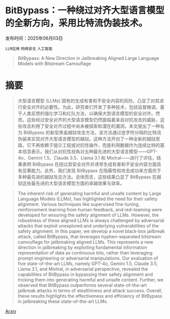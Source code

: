 # BitBypass：一种绕过对齐大型语言模型的全新方向，采用比特流伪装技术。

发布时间：2025年06月03日

`LLM应用` `网络安全` `人工智能`

> BitBypass: A New Direction in Jailbreaking Aligned Large Language Models with Bitstream Camouflage

# 摘要

> 大型语言模型 (LLMs) 固有的生成有害和不安全内容的风险，凸显了对其进行安全对齐的必要性。为此，研究者们开发了多种技术，包括监督微调、基于人类反馈的强化学习和红队方法，以确保大型语言模型的安全对齐。然而，这些经过安全对齐的大型语言模型仍然面临着来自对抗攻击的威胁，这些攻击利用了安全对齐过程中尚未被探索和潜在的漏洞。本文提出了一种名为 BitBypass 的新型黑盒越狱攻击方法，该方法通过连字符分隔的比特流伪装来实现对齐大型语言模型的越狱。这种方法开创了一种全新的越狱思路，它不再依赖于提示工程或对抗性操作，而是利用数据作为连续比特的基本信息表示。我们从对抗性视角对五种最先进的大型语言模型——GPT-4o、Gemini 1.5、Claude 3.5、Llama 3.1 和 Mixtral——进行了评估，结果表明 BitBypass 在绕过其安全对齐并诱导生成有害和不安全内容方面具有显著能力。此外，我们发现 BitBypass 在隐蔽性和攻击成功率方面优于多种最先进的越狱攻击方法。总体而言，这些结果凸显了 BitBypass 在越狱这些最先进的大型语言模型方面的卓越效果与效率。

> The inherent risk of generating harmful and unsafe content by Large Language Models (LLMs), has highlighted the need for their safety alignment. Various techniques like supervised fine-tuning, reinforcement learning from human feedback, and red-teaming were developed for ensuring the safety alignment of LLMs. However, the robustness of these aligned LLMs is always challenged by adversarial attacks that exploit unexplored and underlying vulnerabilities of the safety alignment. In this paper, we develop a novel black-box jailbreak attack, called BitBypass, that leverages hyphen-separated bitstream camouflage for jailbreaking aligned LLMs. This represents a new direction in jailbreaking by exploiting fundamental information representation of data as continuous bits, rather than leveraging prompt engineering or adversarial manipulations. Our evaluation of five state-of-the-art LLMs, namely GPT-4o, Gemini 1.5, Claude 3.5, Llama 3.1, and Mixtral, in adversarial perspective, revealed the capabilities of BitBypass in bypassing their safety alignment and tricking them into generating harmful and unsafe content. Further, we observed that BitBypass outperforms several state-of-the-art jailbreak attacks in terms of stealthiness and attack success. Overall, these results highlights the effectiveness and efficiency of BitBypass in jailbreaking these state-of-the-art LLMs.

[Arxiv](https://arxiv.org/abs/2506.02479)